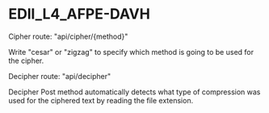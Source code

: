 # EDll_L4_AFPE-DAVH

Cipher route: "api/cipher/{method}"

Write "cesar" or "zigzag" to specify which method is going to be used for the cipher.

Decipher route: "api/decipher"

Decipher Post method automatically detects what type of compression was used for the ciphered text by reading the file extension.

